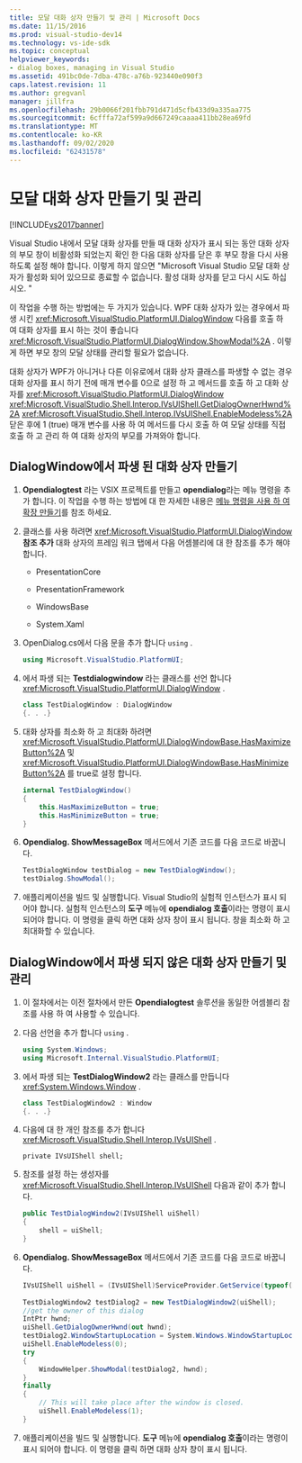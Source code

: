 ```yaml
---
title: 모달 대화 상자 만들기 및 관리 | Microsoft Docs
ms.date: 11/15/2016
ms.prod: visual-studio-dev14
ms.technology: vs-ide-sdk
ms.topic: conceptual
helpviewer_keywords:
- dialog boxes, managing in Visual Studio
ms.assetid: 491bc0de-7dba-478c-a76b-923440e090f3
caps.latest.revision: 11
ms.author: gregvanl
manager: jillfra
ms.openlocfilehash: 29b0066f201fbb791d471d5cfb433d9a335aa775
ms.sourcegitcommit: 6cfffa72af599a9d667249caaaa411bb28ea69fd
ms.translationtype: MT
ms.contentlocale: ko-KR
ms.lasthandoff: 09/02/2020
ms.locfileid: "62431578"
---
```

# <a name="creating-and-managing-modal-dialog-boxes"></a>모달 대화 상자 만들기 및 관리
[!INCLUDE[vs2017banner](../includes/vs2017banner.md)]

Visual Studio 내에서 모달 대화 상자를 만들 때 대화 상자가 표시 되는 동안 대화 상자의 부모 창이 비활성화 되었는지 확인 한 다음 대화 상자를 닫은 후 부모 창을 다시 사용 하도록 설정 해야 합니다. 이렇게 하지 않으면 "Microsoft Visual Studio 모달 대화 상자가 활성화 되어 있으므로 종료할 수 없습니다. 활성 대화 상자를 닫고 다시 시도 하십시오. "  
  
 이 작업을 수행 하는 방법에는 두 가지가 있습니다. WPF 대화 상자가 있는 경우에서 파생 시킨 <xref:Microsoft.VisualStudio.PlatformUI.DialogWindow> 다음를 호출 하 여 대화 상자를 표시 하는 것이 좋습니다 <xref:Microsoft.VisualStudio.PlatformUI.DialogWindow.ShowModal%2A> . 이렇게 하면 부모 창의 모달 상태를 관리할 필요가 없습니다.  
  
 대화 상자가 WPF가 아니거나 다른 이유로에서 대화 상자 클래스를 파생할 수 없는 경우 대화 상자를 표시 하기 전에 매개 변수를 0으로 설정 하 고 메서드를 호출 하 고 대화 상자를 <xref:Microsoft.VisualStudio.PlatformUI.DialogWindow> <xref:Microsoft.VisualStudio.Shell.Interop.IVsUIShell.GetDialogOwnerHwnd%2A> <xref:Microsoft.VisualStudio.Shell.Interop.IVsUIShell.EnableModeless%2A> 닫은 후에 1 (true) 매개 변수를 사용 하 여 메서드를 다시 호출 하 여 모달 상태를 직접 호출 하 고 관리 하 여 대화 상자의 부모를 가져와야 합니다.  
  
## <a name="creating-a-dialog-box-derived-from-dialogwindow"></a>DialogWindow에서 파생 된 대화 상자 만들기  
  
1. **Opendialogtest** 라는 VSIX 프로젝트를 만들고 **opendialog**라는 메뉴 명령을 추가 합니다. 이 작업을 수행 하는 방법에 대 한 자세한 내용은 [메뉴 명령을 사용 하 여 확장 만들기](../extensibility/creating-an-extension-with-a-menu-command.md)를 참조 하세요.  
  
2. 클래스를 사용 하려면 <xref:Microsoft.VisualStudio.PlatformUI.DialogWindow> **참조 추가** 대화 상자의 프레임 워크 탭에서 다음 어셈블리에 대 한 참조를 추가 해야 합니다.  
  
    - PresentationCore  
  
    - PresentationFramework  
  
    - WindowsBase  
  
    - System.Xaml  
  
3. OpenDialog.cs에서 다음 문을 추가 합니다 `using` .  
  
    ```csharp  
    using Microsoft.VisualStudio.PlatformUI;  
    ```  
  
4. 에서 파생 되는 **Testdialogwindow** 라는 클래스를 선언 합니다 <xref:Microsoft.VisualStudio.PlatformUI.DialogWindow> .  
  
    ```csharp  
    class TestDialogWindow : DialogWindow  
    {. . .}  
    ```  
  
5. 대화 상자를 최소화 하 고 최대화 하려면 <xref:Microsoft.VisualStudio.PlatformUI.DialogWindowBase.HasMaximizeButton%2A> 및 <xref:Microsoft.VisualStudio.PlatformUI.DialogWindowBase.HasMinimizeButton%2A> 를 true로 설정 합니다.  
  
    ```csharp  
    internal TestDialogWindow()  
    {  
        this.HasMaximizeButton = true;  
        this.HasMinimizeButton = true;  
    }  
    ```  
  
6. **Opendialog. ShowMessageBox** 메서드에서 기존 코드를 다음 코드로 바꿉니다.  
  
    ```csharp  
    TestDialogWindow testDialog = new TestDialogWindow();  
    testDialog.ShowModal();  
    ```  
  
7. 애플리케이션을 빌드 및 실행합니다. Visual Studio의 실험적 인스턴스가 표시 되어야 합니다. 실험적 인스턴스의 **도구** 메뉴에 **opendialog 호출**이라는 명령이 표시 되어야 합니다. 이 명령을 클릭 하면 대화 상자 창이 표시 됩니다. 창을 최소화 하 고 최대화할 수 있습니다.  
  
## <a name="creating-and-managing-a-dialog-box-not-derived-from-dialogwindow"></a>DialogWindow에서 파생 되지 않은 대화 상자 만들기 및 관리  
  
1. 이 절차에서는 이전 절차에서 만든 **Opendialogtest** 솔루션을 동일한 어셈블리 참조를 사용 하 여 사용할 수 있습니다.  
  
2. 다음 선언을 추가 합니다 `using` .  
  
    ```csharp  
    using System.Windows;  
    using Microsoft.Internal.VisualStudio.PlatformUI;  
    ```  
  
3. 에서 파생 되는 **TestDialogWindow2** 라는 클래스를 만듭니다 <xref:System.Windows.Window> .  
  
    ```csharp  
    class TestDialogWindow2 : Window  
    {. . .}  
    ```  
  
4. 다음에 대 한 개인 참조를 추가 합니다 <xref:Microsoft.VisualStudio.Shell.Interop.IVsUIShell> .  
  
    ```  
    private IVsUIShell shell;  
    ```  
  
5. 참조를 설정 하는 생성자를 <xref:Microsoft.VisualStudio.Shell.Interop.IVsUIShell> 다음과 같이 추가 합니다.  
  
    ```csharp  
    public TestDialogWindow2(IVsUIShell uiShell)  
    {  
        shell = uiShell;  
    }  
    ```  
  
6. **Opendialog. ShowMessageBox** 메서드에서 기존 코드를 다음 코드로 바꿉니다.  
  
    ```csharp  
    IVsUIShell uiShell = (IVsUIShell)ServiceProvider.GetService(typeof(SVsUIShell));  
  
    TestDialogWindow2 testDialog2 = new TestDialogWindow2(uiShell);  
    //get the owner of this dialog  
    IntPtr hwnd;  
    uiShell.GetDialogOwnerHwnd(out hwnd);  
    testDialog2.WindowStartupLocation = System.Windows.WindowStartupLocation.CenterOwner;  
    uiShell.EnableModeless(0);  
    try  
    {  
        WindowHelper.ShowModal(testDialog2, hwnd);  
    }  
    finally  
    {  
        // This will take place after the window is closed.  
        uiShell.EnableModeless(1);  
    }  
    ```  
  
7. 애플리케이션을 빌드 및 실행합니다. **도구** 메뉴에 **opendialog 호출**이라는 명령이 표시 되어야 합니다. 이 명령을 클릭 하면 대화 상자 창이 표시 됩니다.
